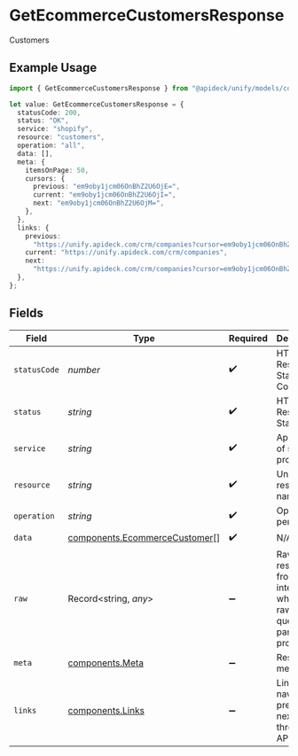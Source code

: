 # GetEcommerceCustomersResponse

Customers

## Example Usage

```typescript
import { GetEcommerceCustomersResponse } from "@apideck/unify/models/components";

let value: GetEcommerceCustomersResponse = {
  statusCode: 200,
  status: "OK",
  service: "shopify",
  resource: "customers",
  operation: "all",
  data: [],
  meta: {
    itemsOnPage: 50,
    cursors: {
      previous: "em9oby1jcm06OnBhZ2U6OjE=",
      current: "em9oby1jcm06OnBhZ2U6OjI=",
      next: "em9oby1jcm06OnBhZ2U6OjM=",
    },
  },
  links: {
    previous:
      "https://unify.apideck.com/crm/companies?cursor=em9oby1jcm06OnBhZ2U6OjE%3D",
    current: "https://unify.apideck.com/crm/companies",
    next:
      "https://unify.apideck.com/crm/companies?cursor=em9oby1jcm06OnBhZ2U6OjM",
  },
};
```

## Fields

| Field                                                                          | Type                                                                           | Required                                                                       | Description                                                                    | Example                                                                        |
| ------------------------------------------------------------------------------ | ------------------------------------------------------------------------------ | ------------------------------------------------------------------------------ | ------------------------------------------------------------------------------ | ------------------------------------------------------------------------------ |
| `statusCode`                                                                   | *number*                                                                       | :heavy_check_mark:                                                             | HTTP Response Status Code                                                      | 200                                                                            |
| `status`                                                                       | *string*                                                                       | :heavy_check_mark:                                                             | HTTP Response Status                                                           | OK                                                                             |
| `service`                                                                      | *string*                                                                       | :heavy_check_mark:                                                             | Apideck ID of service provider                                                 | shopify                                                                        |
| `resource`                                                                     | *string*                                                                       | :heavy_check_mark:                                                             | Unified API resource name                                                      | customers                                                                      |
| `operation`                                                                    | *string*                                                                       | :heavy_check_mark:                                                             | Operation performed                                                            | all                                                                            |
| `data`                                                                         | [components.EcommerceCustomer](../../models/components/ecommercecustomer.md)[] | :heavy_check_mark:                                                             | N/A                                                                            |                                                                                |
| `raw`                                                                          | Record<string, *any*>                                                          | :heavy_minus_sign:                                                             | Raw response from the integration when raw=true query param is provided        |                                                                                |
| `meta`                                                                         | [components.Meta](../../models/components/meta.md)                             | :heavy_minus_sign:                                                             | Response metadata                                                              |                                                                                |
| `links`                                                                        | [components.Links](../../models/components/links.md)                           | :heavy_minus_sign:                                                             | Links to navigate to previous or next pages through the API                    |                                                                                |